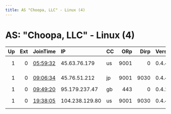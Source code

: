 ```yaml
---
title: AS "Choopa, LLC" - Linux (4)
---
```


# AS: "Choopa, LLC" - Linux (4)

|   Up |   Ext | JoinTime                                                                                            | IP             | CC   |   ORp |   Dirp | Version   | Contact                    | Nickname       |   eFamMembers |
|-----:|------:|:----------------------------------------------------------------------------------------------------|:---------------|:-----|------:|-------:|:----------|:---------------------------|:---------------|--------------:|
|    1 |     0 | [05:59:32](https://metrics.torproject.org/rs.html#details/6D23A65B76D0671663BF52762484FE5149F58FFB) | 45.63.76.179   | us   |  9001 |      0 | 0.4.4.5   | SLREHDER 666@YAHOO.COM&gt; | FTF2020        |             1 |
|    1 |     0 | [09:06:34](https://metrics.torproject.org/rs.html#details/E5F87DA6830228E7EC44A02B2B245F252687211D) | 45.76.51.212   | jp   |  9001 |   9030 | 0.4.4.5   | tor at soulless dot netwo  | SoullessTokyo1 |             1 |
|    1 |     0 | [09:49:20](https://metrics.torproject.org/rs.html#details/3C7B27CA188A209E272E515FC8BF1E659C8AD304) | 95.179.237.47  | gb   |   443 |      0 | 0.4.2.6   | None                       | Unnamed        |             1 |
|    1 |     0 | [19:38:05](https://metrics.torproject.org/rs.html#details/CEED1AFA57678CF2DA5AE76612BE9FD1ED9C4CFF) | 104.238.129.80 | us   |  9001 |   9030 | 0.4.4.5   | test at gmail dot com to   | test           |             1 |
